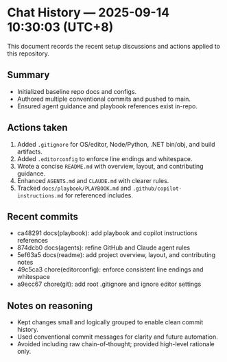 # Chat History — 2025-09-14 10:30:03 (UTC+8)

This document records the recent setup discussions and actions applied to this repository.

## Summary
- Initialized baseline repo docs and configs.
- Authored multiple conventional commits and pushed to main.
- Ensured agent guidance and playbook references exist in-repo.

## Actions taken
1. Added `.gitignore` for OS/editor, Node/Python, .NET bin/obj, and build artifacts.
2. Added `.editorconfig` to enforce line endings and whitespace.
3. Wrote a concise `README.md` with overview, layout, and contributing guidance.
4. Enhanced `AGENTS.md` and `CLAUDE.md` with clearer rules.
5. Tracked `docs/playbook/PLAYBOOK.md` and `.github/copilot-instructions.md` for referenced includes.

## Recent commits
- ca48291 docs(playbook): add playbook and copilot instructions references
- 874dcb0 docs(agents): refine GitHub and Claude agent rules
- 5ef63a5 docs(readme): add project overview, layout, and contributing notes
- 49c5ca3 chore(editorconfig): enforce consistent line endings and whitespace
- a9ecc67 chore(git): add root .gitignore and ignore editor settings

## Notes on reasoning
- Kept changes small and logically grouped to enable clean commit history.
- Used conventional commit messages for clarity and future automation.
- Avoided including raw chain-of-thought; provided high-level rationale only.
